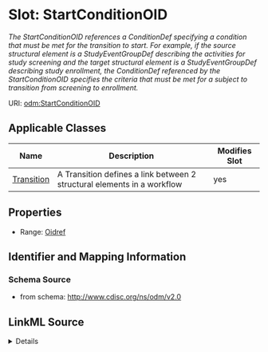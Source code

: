 # Slot: StartConditionOID


_The StartConditionOID references a ConditionDef specifying a condition that must be met for the transition to start. For example, if the source structural element is a StudyEventGroupDef describing the activities for study screening and the target structural element is a StudyEventGroupDef describing study enrollment, the ConditionDef referenced by the StartConditionOID specifies the criteria that must be met for a subject to transition from screening to enrollment._



URI: [odm:StartConditionOID](http://www.cdisc.org/ns/odm/v2.0/StartConditionOID)



<!-- no inheritance hierarchy -->




## Applicable Classes

| Name | Description | Modifies Slot |
| --- | --- | --- |
[Transition](Transition.md) | A Transition defines a link between 2 structural elements in a workflow |  yes  |







## Properties

* Range: [Oidref](Oidref.md)





## Identifier and Mapping Information







### Schema Source


* from schema: http://www.cdisc.org/ns/odm/v2.0




## LinkML Source

<details>
```yaml
name: StartConditionOID
description: The StartConditionOID references a ConditionDef specifying a condition
  that must be met for the transition to start. For example, if the source structural
  element is a StudyEventGroupDef describing the activities for study screening and
  the target structural element is a StudyEventGroupDef describing study enrollment,
  the ConditionDef referenced by the StartConditionOID specifies the criteria that
  must be met for a subject to transition from screening to enrollment.
from_schema: http://www.cdisc.org/ns/odm/v2.0
rank: 1000
alias: StartConditionOID
domain_of:
- Transition
range: oidref

```
</details>